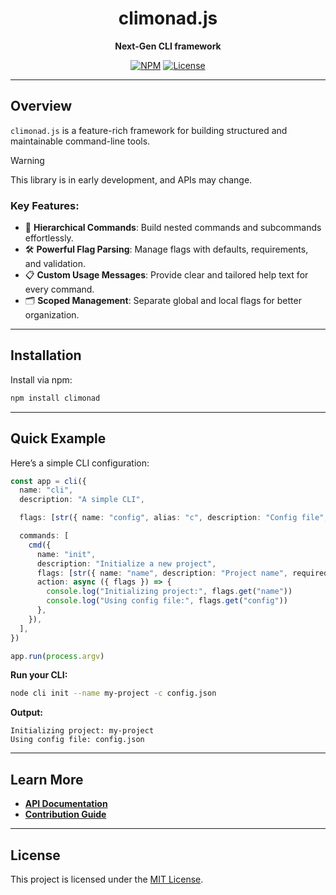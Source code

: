 <div align="center">

# **climonad.js**

**Next-Gen CLI framework**

[![NPM](https://img.shields.io/npm/v/climonad?color=blue)](https://www.npmjs.com/package/climonad)
[![License](https://img.shields.io/badge/license-MIT-green)](LICENSE)

</div>

---

## **Overview**

`climonad.js` is a feature-rich framework for building structured and maintainable command-line tools.

> [!WARNING]
> This library is in early development, and APIs may change.

### Key Features:

- 🌳 **Hierarchical Commands**: Build nested commands and subcommands effortlessly.
- 🛠️ **Powerful Flag Parsing**: Manage flags with defaults, requirements, and validation.
- 📋 **Custom Usage Messages**: Provide clear and tailored help text for every command.
- 🗂️ **Scoped Management**: Separate global and local flags for better organization.

---

## **Installation**

Install via npm:

```bash
npm install climonad
```

---

## **Quick Example**

Here’s a simple CLI configuration:

```typescript
const app = cli({
  name: "cli",
  description: "A simple CLI",

  flags: [str({ name: "config", alias: "c", description: "Config file", required: true })],

  commands: [
    cmd({
      name: "init",
      description: "Initialize a new project",
      flags: [str({ name: "name", description: "Project name", required: true })],
      action: async ({ flags }) => {
        console.log("Initializing project:", flags.get("name"))
        console.log("Using config file:", flags.get("config"))
      },
    }),
  ],
})

app.run(process.argv)
```

**Run your CLI:**

```bash
node cli init --name my-project -c config.json
```

**Output:**

```
Initializing project: my-project
Using config file: config.json
```

---

## **Learn More**

- **[API Documentation](docs/api/README.md)**
- **[Contribution Guide](CONTRIBUTING.md)**

---

## **License**

This project is licensed under the [MIT License](LICENSE).
